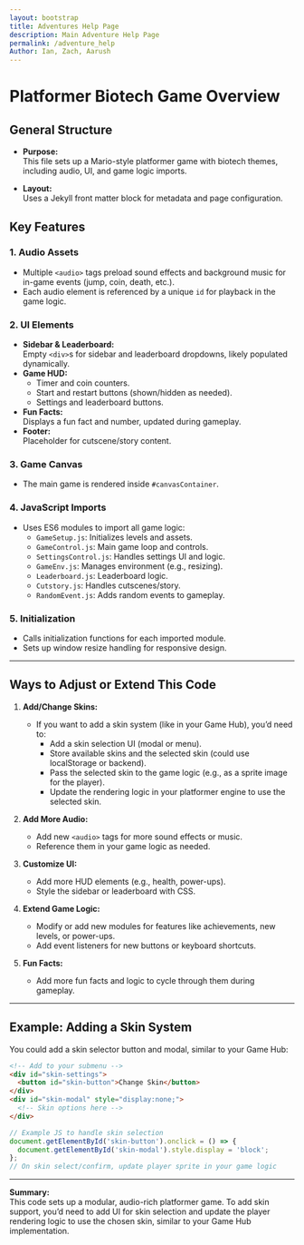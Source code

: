 ```yaml
---
layout: bootstrap
title: Adventures Help Page
description: Main Adventure Help Page
permalink: /adventure_help
Author: Ian, Zach, Aarush
---
```


# Platformer Biotech Game Overview

## General Structure

- **Purpose:**  
  This file sets up a Mario-style platformer game with biotech themes, including audio, UI, and game logic imports.

- **Layout:**  
  Uses a Jekyll front matter block for metadata and page configuration.

## Key Features

### 1. **Audio Assets**
- Multiple `<audio>` tags preload sound effects and background music for in-game events (jump, coin, death, etc.).
- Each audio element is referenced by a unique `id` for playback in the game logic.

### 2. **UI Elements**
- **Sidebar & Leaderboard:**  
  Empty `<div>`s for sidebar and leaderboard dropdowns, likely populated dynamically.
- **Game HUD:**  
  - Timer and coin counters.
  - Start and restart buttons (shown/hidden as needed).
  - Settings and leaderboard buttons.
- **Fun Facts:**  
  Displays a fun fact and number, updated during gameplay.
- **Footer:**  
  Placeholder for cutscene/story content.

### 3. **Game Canvas**
- The main game is rendered inside `#canvasContainer`.

### 4. **JavaScript Imports**
- Uses ES6 modules to import all game logic:
  - `GameSetup.js`: Initializes levels and assets.
  - `GameControl.js`: Main game loop and controls.
  - `SettingsControl.js`: Handles settings UI and logic.
  - `GameEnv.js`: Manages environment (e.g., resizing).
  - `Leaderboard.js`: Leaderboard logic.
  - `Cutstory.js`: Handles cutscenes/story.
  - `RandomEvent.js`: Adds random events to gameplay.

### 5. **Initialization**
- Calls initialization functions for each imported module.
- Sets up window resize handling for responsive design.

---

## Ways to Adjust or Extend This Code

1. **Add/Change Skins:**
   - If you want to add a skin system (like in your Game Hub), you’d need to:
     - Add a skin selection UI (modal or menu).
     - Store available skins and the selected skin (could use localStorage or backend).
     - Pass the selected skin to the game logic (e.g., as a sprite image for the player).
     - Update the rendering logic in your platformer engine to use the selected skin.

2. **Add More Audio:**
   - Add new `<audio>` tags for more sound effects or music.
   - Reference them in your game logic as needed.

3. **Customize UI:**
   - Add more HUD elements (e.g., health, power-ups).
   - Style the sidebar or leaderboard with CSS.

4. **Extend Game Logic:**
   - Modify or add new modules for features like achievements, new levels, or power-ups.
   - Add event listeners for new buttons or keyboard shortcuts.

5. **Fun Facts:**
   - Add more fun facts and logic to cycle through them during gameplay.

---

## Example: Adding a Skin System

You could add a skin selector button and modal, similar to your Game Hub:

```html
<!-- Add to your submenu -->
<div id="skin-settings">
  <button id="skin-button">Change Skin</button>
</div>
<div id="skin-modal" style="display:none;">
  <!-- Skin options here -->
</div>
```

```javascript
// Example JS to handle skin selection
document.getElementById('skin-button').onclick = () => {
  document.getElementById('skin-modal').style.display = 'block';
};
// On skin select/confirm, update player sprite in your game logic
```

---

**Summary:**  
This code sets up a modular, audio-rich platformer game. To add skin support, you’d need to add UI for skin selection and update the player rendering logic to use the chosen skin, similar to your Game Hub implementation.

<script>
// filepath: /home/kasm-user/nighthawk/GenomeGamersFrontend/navigation/Worlds/world0.md
// ...existing code...

// --- Background Music ---
const music = new Audio('{{site.baseurl}}/assets/audio/35wiidksummit.mp3'); // Change path as needed
music.loop = true;
music.volume = 0.5;

// Play music after first user interaction (required by browsers)
function startMusicOnce() {
  music.play().catch(() => {});
  window.removeEventListener('click', startMusicOnce);
  window.removeEventListener('keydown', startMusicOnce);
}
window.addEventListener('click', startMusicOnce);
window.addEventListener('keydown', startMusicOnce);
</script>